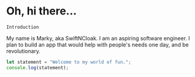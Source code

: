 # Oh, hi there...
```
Introduction
```
My name is Marky, aka SwiftNCloak. I am an aspiring software engineer. I plan to build an app that would help with people's needs one day, and be revolutionary.

```js
let statement = "Welcome to my world of fun.";
console.log(statement);
```
